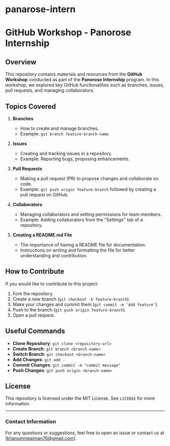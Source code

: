 # panarose-intern
# GitHub Workshop - Panorose Internship

## Overview
This repository contains materials and resources from the **GitHub Workshop** conducted as part of the **Panorose Internship** program. In this workshop, we explored key GitHub functionalities such as branches, issues, pull requests, and managing collaborators.

## Topics Covered
1. **Branches**
   - How to create and manage branches.
   - Example: `git branch feature-branch-name`

2. **Issues**
   - Creating and tracking issues in a repository.
   - Example: Reporting bugs, proposing enhancements.

3. **Pull Requests**
   - Making a pull request (PR) to propose changes and collaborate on code.
   - Example: `git push origin feature-branch` followed by creating a pull request on GitHub.

4. **Collaborators**
   - Managing collaborators and setting permissions for team members.
   - Example: Adding collaborators from the "Settings" tab of a repository.

5. **Creating a README.md File**
   - The importance of having a README file for documentation.
   - Instructions on writing and formatting the file for better understanding and contribution.

## How to Contribute
If you would like to contribute to this project:
1. Fork the repository.
2. Create a new branch (`git checkout -b feature-branch`).
3. Make your changes and commit them (`git commit -m 'Add feature'`).
4. Push to the branch (`git push origin feature-branch`).
5. Open a pull request.

## Useful Commands
- **Clone Repository**: `git clone <repository-url>`
- **Create Branch**: `git branch <branch-name>`
- **Switch Branch**: `git checkout <branch-name>`
- **Add Changes**: `git add .`
- **Commit Changes**: `git commit -m "commit message"`
- **Push Changes**: `git push origin <branch-name>`

## License
This repository is licensed under the MIT License. See `LICENSE` for more information.

---

### Contact Information
For any questions or suggestions, feel free to open an issue or contact us at [khanummeaiman76@gmail.com].

